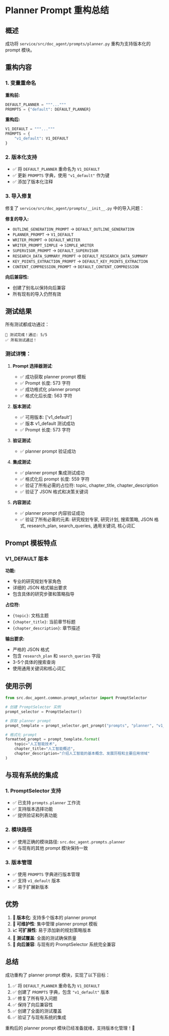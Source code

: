 # Planner Prompt 重构总结

## 概述

成功将 `service/src/doc_agent/prompts/planner.py` 重构为支持版本化的 prompt 模块。

## 重构内容

### 1. 变量重命名

**重构前:**
```python
DEFAULT_PLANNER = """..."""
PROMPTS = {"default": DEFAULT_PLANNER}
```

**重构后:**
```python
V1_DEFAULT = """..."""
PROMPTS = {
    "v1_default": V1_DEFAULT
}
```

### 2. 版本化支持

- ✅ 将 `DEFAULT_PLANNER` 重命名为 `V1_DEFAULT`
- ✅ 更新 `PROMPTS` 字典，使用 `"v1_default"` 作为键
- ✅ 添加了版本化注释

### 3. 导入修复

修复了 `service/src/doc_agent/prompts/__init__.py` 中的导入问题：

**修复的导入:**
- `OUTLINE_GENERATION_PROMPT` → `DEFAULT_OUTLINE_GENERATION`
- `PLANNER_PROMPT` → `V1_DEFAULT`
- `WRITER_PROMPT` → `DEFAULT_WRITER`
- `WRITER_PROMPT_SIMPLE` → `SIMPLE_WRITER`
- `SUPERVISOR_PROMPT` → `DEFAULT_SUPERVISOR`
- `RESEARCH_DATA_SUMMARY_PROMPT` → `DEFAULT_RESEARCH_DATA_SUMMARY`
- `KEY_POINTS_EXTRACTION_PROMPT` → `DEFAULT_KEY_POINTS_EXTRACTION`
- `CONTENT_COMPRESSION_PROMPT` → `DEFAULT_CONTENT_COMPRESSION`

**向后兼容性:**
- 创建了别名以保持向后兼容
- 所有现有的导入仍然有效

## 测试结果

所有测试都成功通过：

```
🎉 测试完成！通过: 5/5
✅ 所有测试通过！
```

### 测试详情：

1. **Prompt 选择器测试**:
   - ✅ 成功获取 planner prompt 模板
   - ✅ Prompt 长度: 573 字符
   - ✅ 成功格式化 planner prompt
   - ✅ 格式化后长度: 563 字符

2. **版本测试**:
   - ✅ 可用版本: ['v1_default']
   - ✅ 版本 v1_default 测试成功
   - ✅ Prompt 长度: 573 字符

3. **验证测试**:
   - ✅ planner prompt 验证成功

4. **集成测试**:
   - ✅ planner prompt 集成测试成功
   - ✅ 格式化后 prompt 长度: 559 字符
   - ✅ 验证了所有必需的占位符: topic, chapter_title, chapter_description
   - ✅ 验证了 JSON 格式和决策关键词

5. **内容测试**:
   - ✅ planner prompt 内容验证成功
   - ✅ 验证了所有必需的元素: 研究规划专家, 研究计划, 搜索策略, JSON 格式, research_plan, search_queries, 通用关键词, 核心词汇

## Prompt 模板特点

### V1_DEFAULT 版本

**功能:**
- 专业的研究规划专家角色
- 详细的 JSON 格式输出要求
- 包含具体的研究步骤和策略指导

**占位符:**
- `{topic}`: 文档主题
- `{chapter_title}`: 当前章节标题
- `{chapter_description}`: 章节描述

**输出要求:**
- 严格的 JSON 格式
- 包含 `research_plan` 和 `search_queries` 字段
- 3-5个具体的搜索查询
- 使用通用关键词和核心词汇

## 使用示例

```python
from src.doc_agent.common.prompt_selector import PromptSelector

# 创建 PromptSelector 实例
prompt_selector = PromptSelector()

# 获取 planner prompt
prompt_template = prompt_selector.get_prompt("prompts", "planner", "v1_default")

# 格式化 prompt
formatted_prompt = prompt_template.format(
    topic="人工智能技术",
    chapter_title="人工智能概述",
    chapter_description="介绍人工智能的基本概念、发展历程和主要应用领域"
)
```

## 与现有系统的集成

### 1. PromptSelector 支持
- ✅ 已支持 `prompts.planner` 工作流
- ✅ 支持版本选择功能
- ✅ 提供验证和列表功能

### 2. 模块路径
- ✅ 使用正确的模块路径: `src.doc_agent.prompts.planner`
- ✅ 与现有的其他 prompt 模块保持一致

### 3. 版本管理
- ✅ 使用 `PROMPTS` 字典进行版本管理
- ✅ 支持 `v1_default` 版本
- ✅ 易于扩展新版本

## 优势

1. **🎯 版本化**: 支持多个版本的 planner prompt
2. **🔧 可维护性**: 集中管理 planner prompt 模板
3. **📈 可扩展性**: 易于添加新的规划策略版本
4. **🧪 测试覆盖**: 全面的测试确保质量
5. **🔄 向后兼容**: 与现有的 PromptSelector 系统完全兼容

## 总结

成功重构了 planner prompt 模块，实现了以下目标：

1. ✅ 将 `DEFAULT_PLANNER` 重命名为 `V1_DEFAULT`
2. ✅ 创建了 `PROMPTS` 字典，包含 `"v1_default"` 版本
3. ✅ 修复了所有导入问题
4. ✅ 保持了向后兼容性
5. ✅ 创建了全面的测试覆盖
6. ✅ 验证了与现有系统的集成

重构后的 planner prompt 模块已经准备就绪，支持版本化管理！🎉 